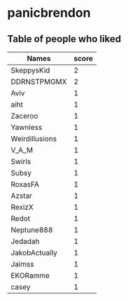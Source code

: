 # panicbrendon
## Table of people who liked
Names | score
--- | ---
SkeppysKid | 2
DDRNSTPMGMX | 2
Aviv | 1
aiht | 1
Zaceroo | 1
Yawnless | 1
Weirdillusions | 1
V_A_M | 1
Swirls | 1
Subsy | 1
RoxasFA | 1
Azstar | 1
RexizX | 1
Redot | 1
Neptune888 | 1
Jedadah | 1
JakobActually | 1
Jaimss | 1
EKORamme | 1
casey | 1
